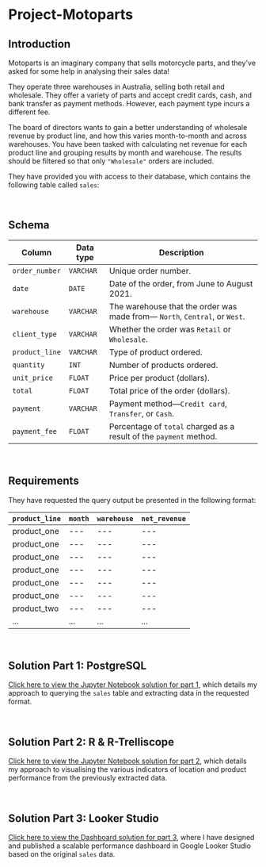 # Project-Motoparts

## Introduction

Motoparts is an imaginary company that sells motorcycle parts, and they've asked for some help in analysing their sales data!

They operate three warehouses in Australia, selling both retail and wholesale. They offer a variety of parts and accept credit cards, cash, and bank transfer as payment methods. However, each payment type incurs a different fee.

The board of directors wants to gain a better understanding of wholesale revenue by product line, and how this varies month-to-month and across warehouses. You have been tasked with calculating net revenue for each product line and grouping results by month and warehouse. The results should be filtered so that only `"Wholesale"` orders are included.

They have provided you with access to their database, which contains the following table called `sales`:

<br>

## Schema
| Column | Data type | Description |
|--------|-----------|-------------|
| `order_number` | `VARCHAR` | Unique order number. |
| `date` | `DATE` | Date of the order, from June to August 2021. |
| `warehouse` | `VARCHAR` | The warehouse that the order was made from&mdash; `North`, `Central`, or `West`. |
| `client_type` | `VARCHAR` | Whether the order was `Retail` or `Wholesale`. |
| `product_line` | `VARCHAR` | Type of product ordered. |
| `quantity` | `INT` | Number of products ordered. | 
| `unit_price` | `FLOAT` | Price per product (dollars). |
| `total` | `FLOAT` | Total price of the order (dollars). |
| `payment` | `VARCHAR` | Payment method&mdash;`Credit card`, `Transfer`, or `Cash`. |
| `payment_fee` | `FLOAT` | Percentage of `total` charged as a result of the `payment` method. |

<br>

## Requirements

They have requested the query output be presented in the following format:

| `product_line` | `month` | `warehouse` |	`net_revenue` |
|----------------|-----------|----------------------------|--------------|
| product_one | --- | --- | --- |
| product_one | --- | --- | --- |
| product_one | --- | --- | --- |
| product_one | --- | --- | --- |
| product_one | --- | --- | --- |
| product_one | --- | --- | --- |
| product_two | --- | --- | --- |
| ... | ... | ... | ... |

<br>

## Solution Part 1: PostgreSQL

[Click here to view the Jupyter Notebook solution for part 1](https://github.com/tom-stannard/Project-Motoparts/blob/main/project-motoparts.ipynb), which details my approach to querying the `sales` table and extracting data in the requested format. 

<br>

## Solution Part 2: R & R-Trelliscope

[Click here to view the Jupyter Notebook solution for part 2](/), which details my approach to visualising the various indicators of location and product performance from the previously extracted data.

<br>

## Solution Part 3: Looker Studio

[Click here to view the Dashboard solution for part 3](/), where I have designed and published a scalable performance dashboard in Google Looker Studio based on the original `sales` data. 
